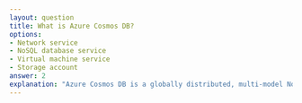 ```yaml
---
layout: question
title: What is Azure Cosmos DB?
options:
- Network service
- NoSQL database service
- Virtual machine service
- Storage account
answer: 2
explanation: "Azure Cosmos DB is a globally distributed, multi-model NoSQL database service that provides high availability and low latency access to data."
---
```


